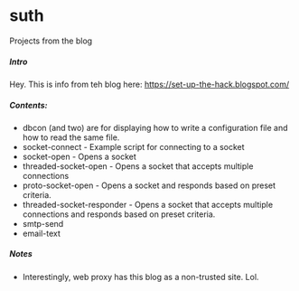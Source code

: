 # suth
Projects from the blog

##### Intro

Hey. This is info from teh blog here: https://set-up-the-hack.blogspot.com/

##### Contents:

- dbcon (and two) are for displaying how to write a configuration
file and how to read the same file.
- socket-connect - Example script for connecting to a socket
- socket-open - Opens a socket
- threaded-socket-open - Opens a socket that accepts multiple connections
- proto-socket-open - Opens a socket and responds based on preset criteria.
- threaded-socket-responder - Opens a socket that accepts multiple connections and responds based on
preset criteria.
- smtp-send
- email-text

##### Notes

- Interestingly, web proxy has this blog as a non-trusted site. Lol.